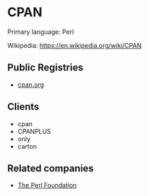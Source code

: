 # CPAN

Primary language: Perl

Wikipedia: https://en.wikipedia.org/wiki/CPAN

## Public Registries

- [cpan.org](https://www.cpan.org/)

## Clients

- cpan
- CPANPLUS
- only
- carton

## Related companies

- [The Perl Foundation](https://www.perlfoundation.org/)
